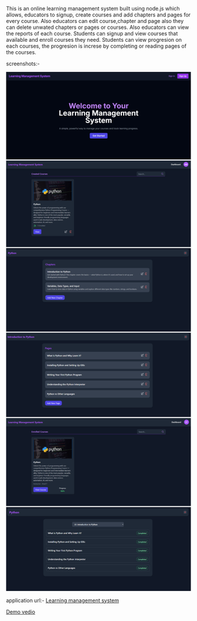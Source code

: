This is an online learning management system built using node.js which allows,
educators to signup, create courses and add chapters and pages for every course.
Also educators can edit course,chapter and page also they can delete unwated chapters or pages or courses.
Also educators can view the reports of each course.
Students can signup and view courses that available
and enroll courses they need.
Students can view progresion on each courses,
the progresion is increse by completing or reading pages of the courses.

screenshots:-

![home page](https://github.com/ama1t/LearningManagementSystem/blob/main/Screenshot%202025-07-03%20202544.png)
![educator course page](https://github.com/ama1t/LearningManagementSystem/blob/main/Screenshot%202025-07-03%20203116.png)
![educator chapter view](https://github.com/ama1t/LearningManagementSystem/blob/main/Screenshot%202025-07-03%20203146.png)
![educator page view](https://github.com/ama1t/LearningManagementSystem/blob/main/Screenshot%202025-07-03%20203200.png)
![student course page](https://github.com/ama1t/LearningManagementSystem/blob/main/Screenshot%202025-07-03%20203242.png)
![student course view](https://github.com/ama1t/LearningManagementSystem/blob/main/Screenshot%202025-07-03%20203300.png)

application url:-
[Learning management system](https://amals-lms.onrender.com/)

[Demo vedio](https://www.loom.com/share/f17322fac0574cefbbe68edd5e640316?sid=40cf92cd-9749-46be-91d6-4f61ff8b4627)
